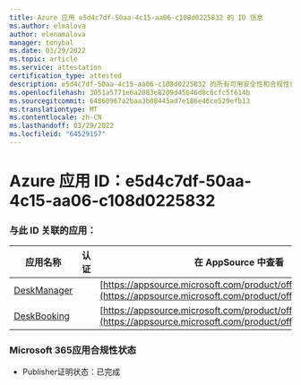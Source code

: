 ```yaml
---
title: Azure 应用 e5d4c7df-50aa-4c15-aa06-c108d0225832 的 ID 信息
ms.author: elmalova
author: elenamalova
manager: tonybal
ms.date: 03/29/2022
ms.topic: article
ms.service: attestation
certification_type: attested
description: e5d4c7df-50aa-4c15-aa06-c108d0225832 的所有可用安全性和合规性信息。
ms.openlocfilehash: 3051a5771e6a2083e8209d45646d8c6cfc5f614b
ms.sourcegitcommit: 64860967a2baa3b08445ad7e186e46ce529efb13
ms.translationtype: MT
ms.contentlocale: zh-CN
ms.lasthandoff: 03/29/2022
ms.locfileid: "64529157"
---
```

# <a name="azure-app-id-e5d4c7df-50aa-4c15-aa06-c108d0225832"></a>Azure 应用 ID：e5d4c7df-50aa-4c15-aa06-c108d0225832


### <a name="apps-associated-with-this-id"></a>与此 ID 关联的应用：
| **应用名称** | **认证** | **在 AppSource 中查看** |
|--------------|---------------|-----------------------|
| [DeskManager](../forward/WA200003831.md) |  | [https://appsource.microsoft.com/product/office/WA200003831](https://appsource.microsoft.com/product/office/WA200003831) |
| [DeskBooking](../forward/WA200003866.md) |  | [https://appsource.microsoft.com/product/office/WA200003866](https://appsource.microsoft.com/product/office/WA200003866) |

### <a name="microsoft-365-app-compliance-status"></a>Microsoft 365应用合规性状态
- Publisher证明状态：已完成
